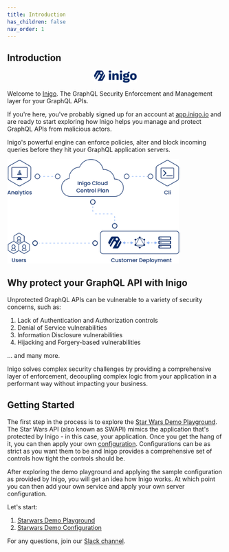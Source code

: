 ```yaml
---
title: Introduction
has_children: false
nav_order: 1
---
```


## Introduction

<p align="center">
  <img src="/assets/images/logo.svg" alt="Logo" width="100"/>
</p>

Welcome to <a href="https://inigo.io" target="_blank">Inigo</a>. The GraphQL Security Enforcement and Management layer for your GraphQL APIs.

If you're here, you've probably signed up for an account at <a href="https://app.inigo.io" target="_blank">app.inigo.io</a> and are ready to start exploring how Inigo helps you manage and protect GraphQL APIs from malicious actors.

Inigo's powerful engine can enforce policies, alter and block incoming queries before they hit your GraphQL application servers.

<img src="/assets/images/deployment.png" alt="Deployment" width="400"/>

## Why protect your GraphQL API with Inigo
Unprotected GraphQL APIs can be vulnerable to a variety of security concerns, such as:

1. Lack of Authentication and Authorization controls
2. Denial of Service vulnerabilities
3. Information Disclosure vulnerabilities
4. Hijacking and Forgery-based vulnerabilities

... and many more.

Inigo solves complex security challenges by providing a comprehensive layer of enforcement, decoupling complex logic from your application in a performant way without impacting your business.

## Getting Started
The first step in the process is to explore the [Star Wars Demo Playground](/tutorials_starwars_playground.html). The Star Wars API (also known as SWAPI) mimics the application that's protected by Inigo - in this case, your application. Once you get the hang of it, you can then apply your own [configuration](/tutorials_starwars_configuration.html). Configurations can be as strict as you want them to be and Inigo provides a comprehensive set of controls how tight the controls should be.

After exploring the demo playground and applying the sample configuration as provided by Inigo, you will get an idea how Inigo works. At which point you can then add your own service and apply your own server configuration.

Let's start:
1. [Starwars Demo Playground](/tutorials_starwars_playground.html)
2. [Starwars Demo Configuration](/tutorials_starwars_configuration.html)

For any questions, join our <a href="https://slack.inigo.io" target="_blank">Slack channel</a>.


